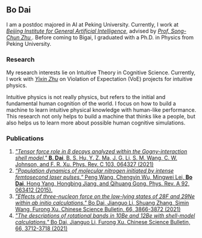 ## Bo Dai

I am a postdoc majored in AI at Peking University.  Currently, I work at [*Beijing Institute for General Artificial Intelligence*](https://www.bigai.ai/), advised by [*Prof. Song-Chun Zhu* ](http://www.stat.ucla.edu/~sczhu/). Before coming to Bigai, I graduated with a Ph.D. in Physics from Peking University.

### Research

My research interests lie on Intuitive Theory in Cognitive Science. Currently, I work with [*Yixin Zhu*](https://www.yzhu.io/) on Violation of Expectation (VoE) projects for intuitive physics.

Intuitive physics is not really physics, but refers to the initial and fundamental human cognition of the world. I focus on how to build a machine to learn intuitive physical knowledge with human-like performance. This research not only helps to build a machine that thinks like a people, but also helps us to learn more about possible human cognitive simulations.

### Publications

1. [*"Tensor force role in β decays analyzed within the Gogny-interaction shell model."*  **B. Dai**, B. S. Hu, Y. Z. Ma, J. G. Li, S. M. Wang, C. W. Johnson, and F. R. Xu. Phys. Rev. C 103, 064327 (2021)](https://doi.org/10.1103/PhysRevC.103.064327)
2. [*“Population dynamics of molecular nitrogen initiated by intense femtosecond laser pulses.”* Peng Wang, Chengyin Wu, Mingwei Lei, **Bo Dai**, Hong Yang, Hongbing Jiang, and Qihuang Gong. Phys. Rev. A 92, 063412 (2015).](https://doi.org/10.1103/PhysRevA.92.063412)
3. [*"Effects of three-nucleon force on the low-lying states of 28F and 29Ne within ab initio calculations."* Bo Dai, Jianguo Li, Shuang Zhang, Simin Wang, Furong Xu. Chinese Science Bulletin, 66, 3866-3872 (2021)](https://doi.org/10.1360/TB-2021-0317)
4. [*"The descriptions of rotational bands in 10Be and 12Be with shell-model calculations."* Bo Dai, Jianguo Li, Furong Xu. Chinese Science Bulletin, 66, 3712-3718 (2021)](https://doi.org/10.1360/TB-2021-0239)
